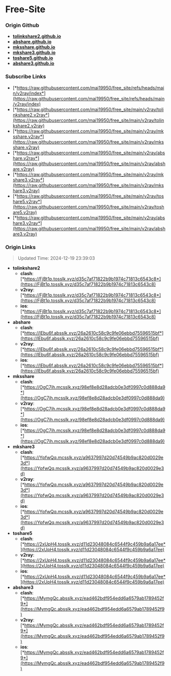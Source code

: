 # Free-Site

### Origin Github

- [**tolinkshare2.github.io**](https://github.com/tolinkshare2/tolinkshare2.github.io)
- [**abshare.github.io**](https://github.com/abshare/abshare.github.io)
- [**mksshare.github.io**](https://github.com/mksshare/mksshare.github.io)
- [**mkshare3.github.io**](https://github.com/mkshare3/mkshare3.github.io)
- [**toshare5.github.io**](https://github.com/toshare5/toshare5.github.io)
- [**abshare3.github.io**](https://github.com/abshare3/abshare3.github.io)

### Subscribe Links

- [*https://raw.githubusercontent.com/mai19950/free_site/refs/heads/main/v2ray/index*](https://raw.githubusercontent.com/mai19950/free_site/refs/heads/main/v2ray/index)
- [*https://raw.githubusercontent.com/mai19950/free_site/main/v2ray/tolinkshare2.v2ray*](https://raw.githubusercontent.com/mai19950/free_site/main/v2ray/tolinkshare2.v2ray)
- [*https://raw.githubusercontent.com/mai19950/free_site/main/v2ray/mksshare.v2ray*](https://raw.githubusercontent.com/mai19950/free_site/main/v2ray/mksshare.v2ray)
- [*https://raw.githubusercontent.com/mai19950/free_site/main/v2ray/abshare.v2ray*](https://raw.githubusercontent.com/mai19950/free_site/main/v2ray/abshare.v2ray)
- [*https://raw.githubusercontent.com/mai19950/free_site/main/v2ray/mkshare3.v2ray*](https://raw.githubusercontent.com/mai19950/free_site/main/v2ray/mkshare3.v2ray)
- [*https://raw.githubusercontent.com/mai19950/free_site/main/v2ray/toshare5.v2ray*](https://raw.githubusercontent.com/mai19950/free_site/main/v2ray/toshare5.v2ray)
- [*https://raw.githubusercontent.com/mai19950/free_site/main/v2ray/abshare3.v2ray*](https://raw.githubusercontent.com/mai19950/free_site/main/v2ray/abshare3.v2ray)

### Origin Links

> Updated Time: 2024-12-19 23:39:03

- **tolinkshare2**
  - **clash**: [*https://FjBt1p.tosslk.xyz/d35c7af71822b9b1974c71813c6543c8*](https://FjBt1p.tosslk.xyz/d35c7af71822b9b1974c71813c6543c8)
  - **v2ray**: [*https://FjBt1p.tosslk.xyz/d35c7af71822b9b1974c71813c6543c8*](https://FjBt1p.tosslk.xyz/d35c7af71822b9b1974c71813c6543c8)
  - **ios**: [*https://FjBt1p.tosslk.xyz/d35c7af71822b9b1974c71813c6543c8*](https://FjBt1p.tosslk.xyz/d35c7af71822b9b1974c71813c6543c8)
- **abshare**
  - **clash**: [*https://lEbu6f.absslk.xyz/26a2610c58c9c9fe06ebbd75596515bf*](https://lEbu6f.absslk.xyz/26a2610c58c9c9fe06ebbd75596515bf)
  - **v2ray**: [*https://lEbu6f.absslk.xyz/26a2610c58c9c9fe06ebbd75596515bf*](https://lEbu6f.absslk.xyz/26a2610c58c9c9fe06ebbd75596515bf)
  - **ios**: [*https://lEbu6f.absslk.xyz/26a2610c58c9c9fe06ebbd75596515bf*](https://lEbu6f.absslk.xyz/26a2610c58c9c9fe06ebbd75596515bf)
- **mksshare**
  - **clash**: [*https://OgC7ih.mcsslk.xyz/98ef8e8d28adcb0e3df0997c0d888da9*](https://OgC7ih.mcsslk.xyz/98ef8e8d28adcb0e3df0997c0d888da9)
  - **v2ray**: [*https://OgC7ih.mcsslk.xyz/98ef8e8d28adcb0e3df0997c0d888da9*](https://OgC7ih.mcsslk.xyz/98ef8e8d28adcb0e3df0997c0d888da9)
  - **ios**: [*https://OgC7ih.mcsslk.xyz/98ef8e8d28adcb0e3df0997c0d888da9*](https://OgC7ih.mcsslk.xyz/98ef8e8d28adcb0e3df0997c0d888da9)
- **mkshare3**
  - **clash**: [*https://YpfwQq.mcsslk.xyz/a9637997d20d74549b9ac820d0029e3d*](https://YpfwQq.mcsslk.xyz/a9637997d20d74549b9ac820d0029e3d)
  - **v2ray**: [*https://YpfwQq.mcsslk.xyz/a9637997d20d74549b9ac820d0029e3d*](https://YpfwQq.mcsslk.xyz/a9637997d20d74549b9ac820d0029e3d)
  - **ios**: [*https://YpfwQq.mcsslk.xyz/a9637997d20d74549b9ac820d0029e3d*](https://YpfwQq.mcsslk.xyz/a9637997d20d74549b9ac820d0029e3d)
- **toshare5**
  - **clash**: [*https://2xUpH4.tosslk.xyz/d11d23048084c6544f9c459b9a6a17ee*](https://2xUpH4.tosslk.xyz/d11d23048084c6544f9c459b9a6a17ee)
  - **v2ray**: [*https://2xUpH4.tosslk.xyz/d11d23048084c6544f9c459b9a6a17ee*](https://2xUpH4.tosslk.xyz/d11d23048084c6544f9c459b9a6a17ee)
  - **ios**: [*https://2xUpH4.tosslk.xyz/d11d23048084c6544f9c459b9a6a17ee*](https://2xUpH4.tosslk.xyz/d11d23048084c6544f9c459b9a6a17ee)
- **abshare3**
  - **clash**: [*https://MymgQc.absslk.xyz/ead462bdf954edd6a6579ab1789452f9*](https://MymgQc.absslk.xyz/ead462bdf954edd6a6579ab1789452f9)
  - **v2ray**: [*https://MymgQc.absslk.xyz/ead462bdf954edd6a6579ab1789452f9*](https://MymgQc.absslk.xyz/ead462bdf954edd6a6579ab1789452f9)
  - **ios**: [*https://MymgQc.absslk.xyz/ead462bdf954edd6a6579ab1789452f9*](https://MymgQc.absslk.xyz/ead462bdf954edd6a6579ab1789452f9)
